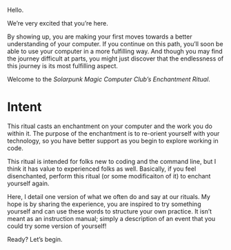 Hello.

We&rsquo;re very excited that you&rsquo;re here.

By showing up, you are making your first moves towards a better understanding of your computer. If you continue on this path, you&rsquo;ll soon be able to use your computer in a more fulfilling way. And though you may find the journey difficult at parts, you might just discover that the endlessness of this journey is its most fulfilling aspect.

Welcome to the *Solarpunk Magic Computer Club&rsquo;s Enchantment Ritual*.

# Intent

This ritual casts an enchantment on your computer and the work you do within it. The purpose of the enchantment is to re-orient yourself with your technology, so you have better support as you begin to explore working in code.

This ritual is intended for folks new to coding and the command line, but I think it has value to experienced folks as well. Basically, if you feel disenchanted, perform this ritual (or some modificaiton of it) to enchant yourself again.

Here, I detail one version of what we often do and say at our rituals. My hope is by sharing the experience, you are inspired to try something yourself and can use these words to structure your own practice. It isn&rsquo;t meant as an instruction manual; simply a description of an event that you could try some version of yourself!

Ready? Let&rsquo;s begin.
